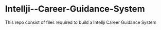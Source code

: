# Intellji--Career-Guidance-System
This repo consist of files required to build a Intellji Career Guidance System
